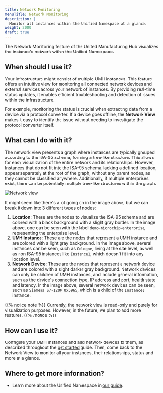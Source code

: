 ```yaml
---
title: Network Monitoring
menuTitle: Network Monitoring
description: |
  Monitor all instances within the Unified Namespace at a glance.
weight: 2000
draft: true
---
```


The Network Monitoring feature of the United Manufacturing Hub visualizes the instance's
network within the Unified Namespace.

## When should I use it?

Your infrastructure might consist of multiple UMH instances. This feature offers an intuitive
view for monitoring all connected network devices and external services across your network
of instances. By providing real-time status updates, it enables efficient troubleshooting and
detection of issues within the infrastructure.

For example, monitoring the status is crucial when extracting data from a device via a protocol
converter. If a device goes offline, the **Network View** makes it easy to identify the issue
without needing to investigate the protocol converter itself.

## What can I do with it?

The network view presents a graph where instances are typically grouped according to the
ISA-95 schema, forming a tree-like structure. This allows for easy visualization of the
entire network and its relationships. However, Instances that do not fit into the ISA-95
schema, lacking a defined location, appear separately at the root of the graph, without
any parent nodes, as they cannot be classified anywhere. Additionally, if multiple
enterprises exist, there can be potentially multiple tree-like structures within the graph.

![Network view](/images/features/network-view/networkViewDemo.png?width=80%)

It might seem like there's a lot going on in the image above, but we can break it down into 3
different types of nodes:

1. **Location**: These are the nodes to visualize the ISA-95 schema and are colored with a
   black background with a slight gray border. In the image above, one can be seen with the
   label `demo-microchip-enterprise`, representing the enterprise level.
2. **UMH Instance**: These are the nodes that represent a UMH instance and are colored with
   a light gray background. In the image above, several instances can be seen, such as `Cologne`,
   living at the **site** level, as well as non ISA-95 instances like `Instance1`, which doesn't
   fit into any location level.
3. **Network Device**: These are the nodes that represent a network device and are colored with
   a slight darker gray background. Network devices can only be children of UMH instances, and
   include general information, such as the device's connection type, IP address and port, health
   state and latency. In the image above, several network devices can be seen, such as
   `Siemens S7-1200 0x5965`, which is a child of the `Instance1` instance.

{{% notice note %}}
Currently, the network view is read-only and purely for visualization purposes. However, in the
future, we plan to add more features.
{{% /notice %}}

## How can I use it?

Configure your UMH instances and add network devices to them, as described throughout the
[get started](/docs/getstarted) guide. Then, come back to the Network View to monitor all
your instances, their relationships, status and more at a glance.

## Where to get more information?

- Learn more about the Unified Namespace in [our guide](/docs/features/datainfrastructure/unified-namespace/).
